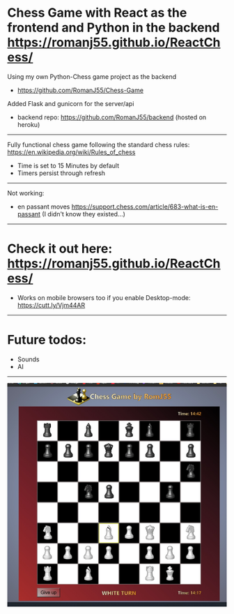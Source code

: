 # Chess Game with React as the frontend and Python in the backend https://romanj55.github.io/ReactChess/

Using my own Python-Chess game project as the backend

- https://github.com/RomanJ55/Chess-Game

Added Flask and gunicorn for the server/api

- backend repo: https://github.com/RomanJ55/backend (hosted on heroku)

---

Fully functional chess game following the standard chess rules: https://en.wikipedia.org/wiki/Rules_of_chess

- Time is set to 15 Minutes by default
- Timers persist through refresh

---

Not working:

- en passant moves https://support.chess.com/article/683-what-is-en-passant
  (I didn't know they existed...)

---

# Check it out here: https://romanj55.github.io/ReactChess/

- Works on mobile browsers too if you enable Desktop-mode:
  https://cutt.ly/Vjm44AR

---

# Future todos:

- Sounds
- AI

---

![Start_screen](assets/001.jpg "Start_screen")
